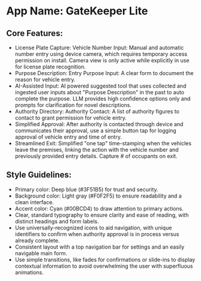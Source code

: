 # **App Name**: GateKeeper Lite

## Core Features:

- License Plate Capture: Vehicle Number Input: Manual and automatic number entry using device camera, which requires temporary access permission on install. Camera view is only active while explicitly in use for license plate recognition.
- Purpose Description: Entry Purpose Input: A clear form to document the reason for vehicle entry.
- AI-Assisted Input: AI powered suggested tool that uses collected and ingested user inputs about "Purpose Description" in the past to auto complete the purpose. LLM provides high confidence options only and prompts for clarification for novel descriptions.
- Authority Directory: Authority Contact: A list of authority figures to contact to grant permission for vehicle entry.
- Simplified Approval: After authority is contacted through device and communicates their approval, use a simple button tap for logging approval of vehicle entry and time of entry.
- Streamlined Exit: Simplified "one tap" time-stamping when the vehicles leave the premises, linking the action with the vehicle number and previously provided entry details. Capture # of occupants on exit.

## Style Guidelines:

- Primary color: Deep blue (#3F51B5) for trust and security.
- Background color: Light gray (#F0F2F5) to ensure readability and a clean interface.
- Accent color: Cyan (#00BCD4) to draw attention to primary actions.
- Clear, standard typography to ensure clarity and ease of reading, with distinct headings and form labels.
- Use universally-recognized icons to aid navigation, with unique identifiers to confirm when authority approval is in process versus already complete.
- Consistent layout with a top navigation bar for settings and an easily navigable main form.
- Use simple transitions, like fades for confirmations or slide-ins to display contextual information to avoid overwhelming the user with superfluous animations.